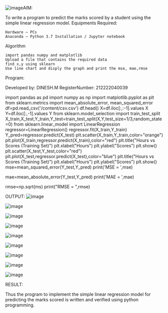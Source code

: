 ![image](https://github.com/dineshmohan24102004/Implementation-of-Simple-Linear-Regression-Model-for-Predicting-the-Marks-Scored/assets/119478475/b0aa5ce8-266d-46f9-8ef5-48128d85a317)AIM:

To write a program to predict the marks scored by a student using the simple linear regression model.
Equipments Required:

    Hardware – PCs
    Anaconda – Python 3.7 Installation / Jupyter notebook

Algorithm

    import pandas numpy and matplotlib
    Upload a file that contains the required data
    find x,y using sklearn
    Use line chart and disply the graph and print the mse, mae,rmse

Program:


Developed by: DINESH.M
RegisterNumber:  212222040039


import pandas as pd
import numpy as np
import matplotlib.pyplot as plt 
from sklearn.metrics import mean_absolute_error, mean_squared_error
df=pd.read_csv('/content/csv.csv')
df.head()
X=df.iloc[:,:-1].values
X
Y=df.iloc[:,-1].values
Y
from sklearn.model_selection import train_test_split
X_train,X_test,Y_train,Y_test=train_test_split(X,Y,test_size=1/3,random_state=0)
from sklearn.linear_model import LinearRegression
regressor=LinearRegression()
regressor.fit(X_train,Y_train)
Y_pred=regressor.predict(X_test)
plt.scatter(X_train,Y_train,color="orange")
plt.plot(X_train,regressor.predict(X_train),color="red")
plt.title("Hours vs Scores (Training Set)")
plt.xlabel("Hours")
plt.ylabel("Scores")
plt.show()
plt.scatter(X_test,Y_test,color="red")
plt.plot(X_test,regressor.predict(X_test),color="blue")
plt.title("Hours vs Scores (Training Set)")
plt.xlabel("Hours")
plt.ylabel("Scores")
plt.show()
mse=mean_squared_error(Y_test,Y_pred)
print('MSE = ',mse)

mae=mean_absolute_error(Y_test,Y_pred)
print('MAE = ',mae)

rmse=np.sqrt(ms)
print("RMSE = ",rmse)




OUTPUT:
![image](https://github.com/dineshmohan24102004/Implementation-of-Simple-Linear-Regression-Model-for-Predicting-the-Marks-Scored/assets/119478475/21a3330d-aa3b-49fb-8af4-66a62666333f)

![image](https://github.com/dineshmohan24102004/Implementation-of-Simple-Linear-Regression-Model-for-Predicting-the-Marks-Scored/assets/119478475/24d4abc0-fa8a-46be-aa90-cf22ade342d4)

![image](https://github.com/dineshmohan24102004/Implementation-of-Simple-Linear-Regression-Model-for-Predicting-the-Marks-Scored/assets/119478475/046e0f27-a409-49aa-9226-eacfbc01f144)

![image](https://github.com/dineshmohan24102004/Implementation-of-Simple-Linear-Regression-Model-for-Predicting-the-Marks-Scored/assets/119478475/47fbd569-477f-4aa6-89e4-a2d38994f57f)

![image](https://github.com/dineshmohan24102004/Implementation-of-Simple-Linear-Regression-Model-for-Predicting-the-Marks-Scored/assets/119478475/561da46c-60a0-43cc-b2d5-9ea6ab07f48e)

![image](https://github.com/dineshmohan24102004/Implementation-of-Simple-Linear-Regression-Model-for-Predicting-the-Marks-Scored/assets/119478475/96797be5-195a-428f-b113-5861464328c4)

![image](https://github.com/dineshmohan24102004/Implementation-of-Simple-Linear-Regression-Model-for-Predicting-the-Marks-Scored/assets/119478475/c1ec46df-a6ce-4e75-841b-d88408c8da3a)

![image](https://github.com/dineshmohan24102004/Implementation-of-Simple-Linear-Regression-Model-for-Predicting-the-Marks-Scored/assets/119478475/b39d9594-00f0-4c0f-8801-913b0d2be812)

![image](https://github.com/dineshmohan24102004/Implementation-of-Simple-Linear-Regression-Model-for-Predicting-the-Marks-Scored/assets/119478475/bb19f6af-e31a-4c7e-ad2e-05528bf433c6)











RESULT:

Thus the program to implement the simple linear regression model for predicting the marks scored is written and verified using python programming.







